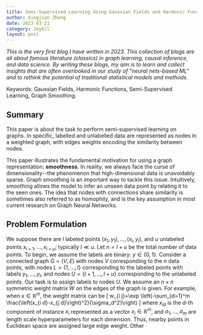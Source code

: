 ```yaml
---
title: Semi-Supervised Learning Using Gaussian Fields and Harmonic Functions
author: Xingjian Zhang
date: 2023-03-21
category: Jeykll
layout: post
---
```


_This is the very first blog I have written in 2023. This collection of blogs
are all about famous literature (classics) in graph learning, causal inference,
and data science. By writing these blogs, my aim is to learn and collect
insights that are often overlooked in our study of "neural nets-based ML" and
to rethink the potential of traditional statistical models and methods._

Keywords: Gaussian Fields, Harmonic Functions, Semi-Supervised Learning, Graph
Smoothing.

## Summary

This paper is about the task to perform semi-supervised learning on graphs. In
specific, labelled and unlabelled data are represented as nodes in a weighted
graph, with edges weights encoding the similarity between nodes.

This paper illustrates the fundamental motivation for using a graph
representation: **smoothness**. In reality, we always face the curse of
dimensionality--the phenomenon that high-dimensional data is unavoidably
sparse. Graph smoothing is an important way to tackle this issue. Intuitively,
smoothing allows the model to infer an unseen data point by relating it to the
seen ones. The idea that nodes with connections share similarity is sometimes
also referred to as homophily, and is the key assumption in most current
research on Graph Neural Networks.

## Problem Formulation

We suppose there are $l$ labeled points $\left(x_1, y_1\right), \ldots,\left(x_l, y_l\right)$, and $u$ unlabeled points $x_{l+1}, \ldots, x_{l+u}$; typically $l \ll u$. Let $n=l+u$ be the total number of data points. To begin, we assume the labels are binary: $y \in\{0,1\}$. Consider a connected graph $G=(V, E)$ with nodes $V$ corresponding to the $n$ data points, with nodes $L=\{1, \ldots, l\}$ corresponding to the labeled points with labels $y_1, \ldots, y_l$, and nodes $U=\{l+1, \ldots, l+u\}$ corresponding to the unlabeled points. Our task is to assign labels to nodes $U$. We assume an $n \times n$ symmetric weight matrix $W$ on the edges of the graph is given. For example, when $x \in \mathbb{R}^m$, the weight matrix can be
\[
w_{i j}=\exp \left(-\sum_{d=1}^m \frac{\left(x_{i d}-x_{j d}\right)^2}{\sigma_d^2}\right)
\]
where $x_{i d}$ is the $d$-th component of instance $x_i$ represented as a vector $x_i \in \mathbb{R}^m$, and $\sigma_1, \ldots, \sigma_m$ are length scale hyperparameters for each dimension. Thus, nearby points in Euclidean space are assigned large edge weight. Other